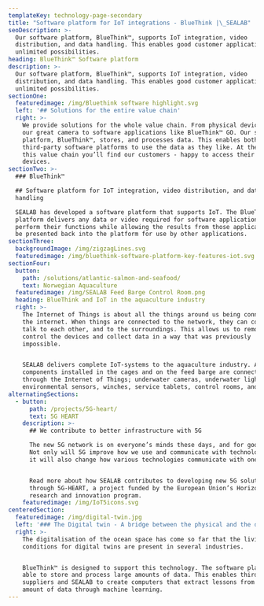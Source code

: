 ```yaml
---
templateKey: technology-page-secondary
title: "Software platform for IoT integrations - BlueThink |\_SEALAB"
seoDescription: >-
  Our software platform, BlueThink™, supports IoT integration, video
  distribution, and data handling. This enables good customer applications with
  unlimited possibilities.  
heading: BlueThink™ Software platform
description: >-
  Our software platform, BlueThink™, supports IoT integration, video
  distribution, and data handling. This enables good customer applications with
  unlimited possibilities.  
sectionOne:
  featuredimage: /img/Bluethink software highlight.svg
  left: '## Solutions for the entire value chain'
  right: >-
    We provide solutions for the whole value chain. From physical devices like
    our great camera to software applications like BlueThink™ GO. Our software
    platform, BlueThink™, stores, and processes data. This enables both ours and
    third-party software platforms to use the data as they like. At the end of
    this value chain you’ll find our customers - happy to access their data and
    devices.
sectionTwo: >-
  ### BlueThink™

  ## Software platform for IoT integration, video distribution, and data
  handling

  SEALAB has developed a software platform that supports IoT. The BlueThink™
  platform delivers any data or video required for software applications to
  perform their functions while allowing the results from those applications to
  be presented back into the platform for use by other applications.
sectionThree:
  backgroundImage: /img/zigzagLines.svg
  featuredimage: /img/bluethink-software-platform-key-features-iot.svg
sectionFour:
  button:
    path: /solutions/atlantic-salmon-and-seafood/
    text: Norwegian Aquaculture
  featuredimage: /img/SEALAB Feed Barge Control Room.png
  heading: BlueThink and IoT in the aquaculture industry
  right: >-
    The Internet of Things is about all the things around us being connected to
    the internet. When things are connected to the network, they can connect,
    talk to each other, and to the surroundings. This allows us to remotely
    control the devices and collect data in a way that was previously
    impossible.


    SEALAB delivers complete IoT-systems to the aquaculture industry. All
    components installed in the cages and on the feed barge are connected
    through the Internet of Things; underwater cameras, underwater lights,
    environmental sensors, winches, service tablets, control rooms, and more.
alternatingSections:
  - button:
      path: /projects/5G-heart/
      text: 5G HEART
    description: >-
      ## We contribute to better infrastructure with 5G

      The new 5G network is on everyone’s minds these days, and for good reason.
      Not only will 5G improve how we use and communicate with technology, but
      it will also change how various technologies communicate with one another.


      Read more about how SEALAB contributes to developing new 5G solutions
      through 5G-HEART, a project funded by the European Union’s Horizon 2020
      research and innovation program.
    featuredimage: /img/IoT5icons.svg
centeredSection:
  featuredimage: /img/digital-twin.jpg
  left: '### The Digital twin - A bridge between the physical and the digital world'
  right: >-
    The digitalisation of the ocean space has come so far that the living
    conditions for digital twins are present in several industries. 


    BlueThink™ is designed to support this technology. The software platform is
    able to store and process large amounts of data. This enables third party
    suppliers and SEALAB to create computers that extract lessons from a large
    amount of data through machine learning.
---
```


